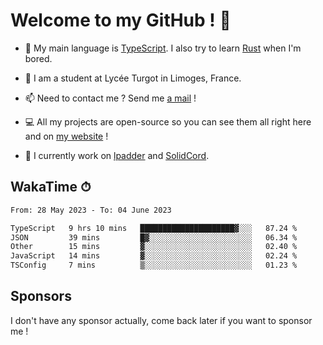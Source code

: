 # Welcome to my GitHub ! 🌃

- 🔭 My main language is [TypeScript](https://www.typescriptlang.org/). I also try to learn [Rust](https://www.rust-lang.org/) when I'm bored. 

- 🌱 I am a student at Lycée Turgot in Limoges, France.

- 📫 Need to contact me ? Send me <a href="mailto:mikkel@milescode.dev">a mail</a> !

- 💻 All my projects are open-source so you can see them all right here and on <a href="https://www.vexcited.ml">my website</a> !

- 👀 I currently work on [lpadder](https://github.com/Vexcited/lpadder) and [SolidCord](https://github.com/Vexcited/SolidCord).

## WakaTime ⏱

<!--START_SECTION:waka-->

```txt
From: 28 May 2023 - To: 04 June 2023

TypeScript   9 hrs 10 mins   █████████████████████▓░░░   87.24 %
JSON         39 mins         █▓░░░░░░░░░░░░░░░░░░░░░░░   06.34 %
Other        15 mins         ▓░░░░░░░░░░░░░░░░░░░░░░░░   02.40 %
JavaScript   14 mins         ▓░░░░░░░░░░░░░░░░░░░░░░░░   02.24 %
TSConfig     7 mins          ▒░░░░░░░░░░░░░░░░░░░░░░░░   01.23 %
```

<!--END_SECTION:waka-->

## Sponsors

I don't have any sponsor actually, come back later if you want to sponsor me !
